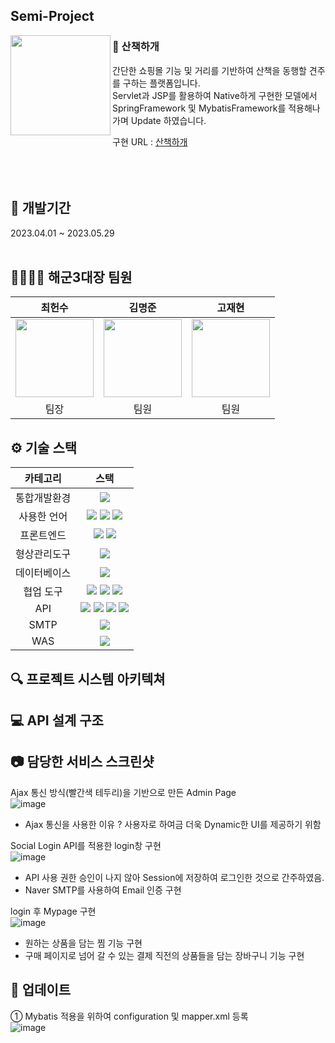 ## Semi-Project 
<img width="160" align=left src="https://github.com/Lunia1109/semiProject/assets/164973128/73c227bd-85a8-495b-8488-f2d677a0e5ec"/><h3> 📝 산책하개</h3>

간단한 쇼핑몰 기능 및 거리를 기반하여 산책을 동행할 견주를 구하는 플랫폼입니다.
<br>Servlet과 JSP를 활용하여 Native하게 구현한 모델에서
<br>SpringFramework 및 MybatisFramework를 적용해나가며 Update 하였습니다.

구현 URL : [산책하개](https://14.36.141.71:10009/GDJ79_WalkingDog_semi/)
<br>
<br>
<br>
<br>

## 📅 개발기간
2023.04.01 ~ 2023.05.29
<br>
<br>

## 👨‍👨‍👧‍👧 해군3대장 팀원
|최헌수|김명준|고재현|
| :---: |:---:| :---: |
| <img src="https://github.com/Lunia1109/semiProject/assets/164973128/394c3f86-f526-428f-8692-ca7e73bf2a7f" width="125px" height="125px"> | <img src="https://github.com/Lunia1109/semiProject/assets/164973128/a2cf9fc9-6848-4e0a-b6c7-caac3d2369b3" width="125px" height="125px"> | <img src="https://github.com/Lunia1109/semiProject/assets/164973128/b0783327-7a90-4ac1-b437-eee8d5224c20" width="125px" height="125px"> |  
팀장|팀원|팀원| 

## ⚙️ 기술 스택

|  카테고리  |                                                                                                                                                                                                 스택                                                                                                                                                                                                 |
| :--------: | :--------------------------------------------------------------------------------------------------------------------------------------------------------------------------------------------------------------------------------------------------------------------------------------------------------------------------------------------------------------------------------------------------: |
|통합개발환경|<img src="https://img.shields.io/badge/Eclipse IDE-181717?style=flat&logo=Eclipse IDE" />
|사용한 언어| <img src="https://img.shields.io/badge/Java-darkblue?style=flat&logo=Java" /> <img src="https://img.shields.io/badge/Javascript-4B4B77?style=flat&logo=Javascript" /> <img src="https://img.shields.io/badge/jQuery-0769AD?style=flat&logo=jQuery" />
|프론트엔드|<img src="https://img.shields.io/badge/HTML 5-302683?style=flat&logo=HTML5" /> <img src="https://img.shields.io/badge/CSS 3-1572B6?style=flat&logo=CSS3" />| 
|형상관리도구|<img src="https://img.shields.io/badge/Github-181717?style=flat&logo=github&logoColor=white" />
|데이터베이스|<img src="https://img.shields.io/badge/OracleDB-F80000?style=flat&logo=Oracle&logoColor=white" />
|협업 도구|<img src="https://img.shields.io/badge/Discord-5865F2?style=flat&logo=discord&logoColor=white" /> <img src="https://img.shields.io/badge/웨일온-03C75A?style=flat&logo=naver&logoColor=white" /> <img src="https://img.shields.io/badge/KakaoOven-FFCD00?style=flat&logo=Kakao&logoColor=white" />|
|API|  <img src="https://img.shields.io/badge/Kakao-FFCD00?style=flat&logo=Kakao&logoColor=white" /> <img src="https://img.shields.io/badge/Portone-darkblue?style=flat" /> <img src="https://img.shields.io/badge/Navigator-302683?style=flat&logo=HTML5" /> <img src="https://img.shields.io/badge/Geolocation-302683?style=flat&logo=HTML5" />|
|SMTP|<img src="https://img.shields.io/badge/네이버SMTP-03C75A?style=flat&logo=naver&logoColor=white" />|
|WAS|<img src="https://img.shields.io/badge/Tomcat 9.0-F8DC75?style=flat&logo=Apache Tomcat&logoColor=black" />|

## 🔍  프로젝트 시스템 아키텍쳐

## 💻 API 설계 구조

## 📷 담당한 서비스 스크린샷
Ajax 통신 방식(빨간색 테두리)을 기반으로 만든 Admin Page <br>
![image](https://github.com/Lunia1109/semiProject/assets/164973128/fac490c1-e0d1-4a62-aab5-f25fba1e1b7b) <br>
 - Ajax 통신을 사용한 이유 ? 사용자로 하여금 더욱 Dynamic한 UI를 제공하기 위함<br>
 
Social Login API를 적용한 login창 구현 <br>
![image](https://github.com/Lunia1109/semiProject/assets/164973128/2535b3d7-c279-4e0e-90f7-2bfbc5671e46) <br>
 - API 사용 권한 승인이 나지 않아 Session에 저장하여 로그인한 것으로 간주하였음. <br>
 - Naver SMTP를 사용하여 Email 인증 구현 <br>
 
login 후 Mypage 구현 <br>
![image](https://github.com/Lunia1109/semiProject/assets/164973128/6c80a67a-b3c3-4b44-aeb4-ade09b46ea55) <br>
 - 원하는 상품을 담는 찜 기능 구현 <br>
 - 구매 페이지로 넘어 갈 수 있는 결제 직전의 상품들을 담는 장바구니 기능 구현<br>

## 🔨 업데이트
① Mybatis 적용을 위하여 configuration 및 mapper.xml 등록 <br>
![image](https://github.com/Lunia1109/semiProject/assets/164973128/abf14de7-c009-448d-a876-12d5a509e6a1)

